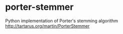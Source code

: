 porter-stemmer
==============
Python implementation of Porter's stemming algorithm
http://tartarus.org/martin/PorterStemmer

